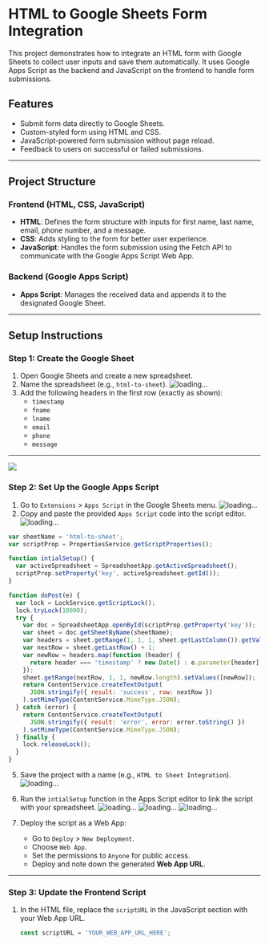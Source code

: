 # HTML to Google Sheets Form Integration

This project demonstrates how to integrate an HTML form with Google Sheets to collect user inputs and save them automatically. It uses Google Apps Script as the backend and JavaScript on the frontend to handle form submissions.

## Features
- Submit form data directly to Google Sheets.
- Custom-styled form using HTML and CSS.
- JavaScript-powered form submission without page reload.
- Feedback to users on successful or failed submissions.

---

## Project Structure

### Frontend (HTML, CSS, JavaScript)
- **HTML**: Defines the form structure with inputs for first name, last name, email, phone number, and a message.
- **CSS**: Adds styling to the form for better user experience.
- **JavaScript**: Handles the form submission using the Fetch API to communicate with the Google Apps Script Web App.

### Backend (Google Apps Script)
- **Apps Script**: Manages the received data and appends it to the designated Google Sheet.

---

## Setup Instructions

### Step 1: Create the Google Sheet
1. Open Google Sheets and create a new spreadsheet.
2. Name the spreadsheet (e.g., `html-to-sheet`).
![loading...](https://github.com/AkashKobal/html-to-google-sheet/blob/main/Screenshots/Screenshot%202024-12-02%20011600322.png)
4. Add the following headers in the first row (exactly as shown):
   - `timestamp`
   - `fname`
   - `lname`
   - `email`
   - `phone`
   - `message`

---
![](https://github.com/AkashKobal/html-to-google-sheet/blob/main/Screenshots/Screenshot%202024-12-02%20011321.png)

### Step 2: Set Up the Google Apps Script
1. Go to `Extensions` > `Apps Script` in the Google Sheets menu.
![loading...](https://github.com/AkashKobal/html-to-google-sheet/blob/main/Screenshots/Screenshot%202024-12-02%20011428.png)
3. Copy and paste the provided `Apps Script` code into the script editor.
![loading...](https://github.com/AkashKobal/html-to-google-sheet/blob/main/Screenshots/Screenshot%202024-12-02%20011600.png)
```js
var sheetName = 'html-to-sheet';
var scriptProp = PropertiesService.getScriptProperties();

function intialSetup() {
  var activeSpreadsheet = SpreadsheetApp.getActiveSpreadsheet();
  scriptProp.setProperty('key', activeSpreadsheet.getId());
}

function doPost(e) {
  var lock = LockService.getScriptLock();
  lock.tryLock(10000);
  try {
    var doc = SpreadsheetApp.openById(scriptProp.getProperty('key'));
    var sheet = doc.getSheetByName(sheetName);
    var headers = sheet.getRange(1, 1, 1, sheet.getLastColumn()).getValues()[0];
    var nextRow = sheet.getLastRow() + 1;
    var newRow = headers.map(function (header) {
      return header === 'timestamp' ? new Date() : e.parameter[header] || '';
    });
    sheet.getRange(nextRow, 1, 1, newRow.length).setValues([newRow]);
    return ContentService.createTextOutput(
      JSON.stringify({ result: 'success', row: nextRow })
    ).setMimeType(ContentService.MimeType.JSON);
  } catch (error) {
    return ContentService.createTextOutput(
      JSON.stringify({ result: 'error', error: error.toString() })
    ).setMimeType(ContentService.MimeType.JSON);
  } finally {
    lock.releaseLock();
  }
}

```

5. Save the project with a name (e.g., `HTML to Sheet Integration`).
![loading...](https://github.com/AkashKobal/html-to-google-sheet/blob/main/Screenshots/Screenshot%202024-12-02%20011620.png)

7. Run the `intialSetup` function in the Apps Script editor to link the script with your spreadsheet.
![loading...](https://github.com/AkashKobal/html-to-google-sheet/blob/main/Screenshots/Screenshot%202024-12-02%20011632.png)
![loading...](https://github.com/AkashKobal/html-to-google-sheet/blob/main/Screenshots/Screenshot%202024-12-02%20011641.png)
![loading...](https://github.com/AkashKobal/html-to-google-sheet/blob/main/Screenshots/Screenshot%202024-12-02%20011700.png)



9. Deploy the script as a Web App:
   - Go to `Deploy` > `New Deployment`.
   - Choose `Web App`.
   - Set the permissions to `Anyone` for public access.
   - Deploy and note down the generated **Web App URL**.

---

### Step 3: Update the Frontend Script
1. In the HTML file, replace the `scriptURL` in the JavaScript section with your Web App URL.

   ```javascript
   const scriptURL = 'YOUR_WEB_APP_URL_HERE';
